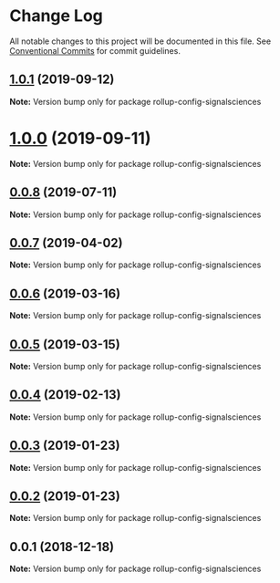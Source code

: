 # Change Log

All notable changes to this project will be documented in this file.
See [Conventional Commits](https://conventionalcommits.org) for commit guidelines.

## [1.0.1](https://github.com/signalsciences/jsdx/compare/rollup-config-signalsciences@1.0.0...rollup-config-signalsciences@1.0.1) (2019-09-12)

**Note:** Version bump only for package rollup-config-signalsciences





# [1.0.0](https://github.com/signalsciences/jsdx/compare/rollup-config-signalsciences@0.0.8...rollup-config-signalsciences@1.0.0) (2019-09-11)

**Note:** Version bump only for package rollup-config-signalsciences





## [0.0.8](https://github.com/signalsciences/jsdx/compare/rollup-config-signalsciences@0.0.7...rollup-config-signalsciences@0.0.8) (2019-07-11)

**Note:** Version bump only for package rollup-config-signalsciences





## [0.0.7](https://github.com/signalsciences/jsdx/compare/rollup-config-signalsciences@0.0.6...rollup-config-signalsciences@0.0.7) (2019-04-02)

**Note:** Version bump only for package rollup-config-signalsciences





## [0.0.6](https://github.com/signalsciences/jsdx/compare/rollup-config-signalsciences@0.0.5...rollup-config-signalsciences@0.0.6) (2019-03-16)

**Note:** Version bump only for package rollup-config-signalsciences





## [0.0.5](https://github.com/signalsciences/jsdx/compare/rollup-config-signalsciences@0.0.4...rollup-config-signalsciences@0.0.5) (2019-03-15)

**Note:** Version bump only for package rollup-config-signalsciences





## [0.0.4](https://github.com/signalsciences/jsdx/compare/rollup-config-signalsciences@0.0.3...rollup-config-signalsciences@0.0.4) (2019-02-13)

**Note:** Version bump only for package rollup-config-signalsciences





## [0.0.3](https://github.com/signalsciences/jsdx/compare/rollup-config-signalsciences@0.0.2...rollup-config-signalsciences@0.0.3) (2019-01-23)

**Note:** Version bump only for package rollup-config-signalsciences





## [0.0.2](https://github.com/signalsciences/jsdx/compare/rollup-config-signalsciences@0.0.1...rollup-config-signalsciences@0.0.2) (2019-01-23)

**Note:** Version bump only for package rollup-config-signalsciences





## 0.0.1 (2018-12-18)

**Note:** Version bump only for package rollup-config-signalsciences
